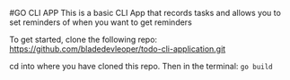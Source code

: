#GO CLI APP
This is a basic CLI App that records tasks and allows you to set reminders of when you want to get reminders

To get started, clone the following repo: https://github.com/bladedevleoper/todo-cli-application.git

cd into where you have cloned this repo. Then in the terminal: <code>go build</code>